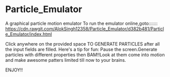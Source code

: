 # Particle_Emulator
A graphical particle motion emulator
To run the emulator online,goto::::::: https://cdn.rawgit.com/AlokSingh12358/Particle_Emulator/d382b481/Particle_Emulator/index.html

Click anywhere on the provided space TO GENERATE PARTICLES after all the input fields are filled. Here's a tip for fun: Pause the screen.Generate particles with different properties then BAM!!Look at them come into motion and make awesome patters limited till now to your brains.

ENJOY!!
